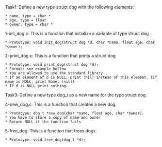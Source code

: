 Task1: Define a new type struct dog with the following elements:

	* name, type = char *
	* age, type = float
	* owner, type = char *

1-init_dog.c: This is a function that initialize a variable of type struct dog

	* Prototype: void init_dog(struct dog *d, char *name, float age, char *owner);

2-print_dog.c: This is a function that prints a struct dog

	* Prototype: void print_dog(struct dog *d);
	* Format: see example bellow
	* You are allowed to use the standard library
	* If an element of d is NULL, print (nil) instead of this element. (if name is NULL, print Name: (nil))
	* If d is NULL print nothing.

Task3: Define a new type dog_t as a new name for the type struct dog.

4-new_dog.c: This is a function that creates a new dog.

	* Prototype: dog_t *new_dog(char *name, float age, char *owner);
	* You have to store a copy of name and owner
	* Return NULL if the function fails

5-free_dog: This is a function that frees dogs.

	* Prototype: void free_dog(dog_t *d);

